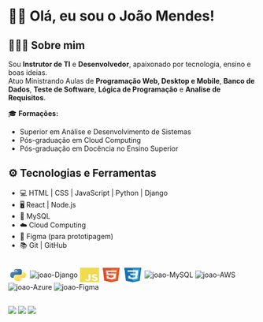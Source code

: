 # 👋🏻 Olá, eu sou o João Mendes!

## 👨🏻‍💻 Sobre mim

Sou **Instrutor de TI** e **Desenvolvedor**, apaixonado por tecnologia, ensino e boas ideias.  
Atuo Ministrando Aulas de **Programação Web, Desktop e Mobile**, **Banco de Dados**, **Teste de Software**, **Lógica de Programação** e **Analise de Requisitos**.

🎓 **Formações:**
- Superior em Análise e Desenvolvimento de Sistemas
- Pós-graduação em Cloud Computing
- Pós-graduação em Docência no Ensino Superior

## ⚙️ Tecnologias e Ferramentas

- 💻 HTML | CSS | JavaScript | Python | Django
- 🖥️ React | Node.js
- 🐘 MySQL 
- ☁️ Cloud Computing
- 🎨 Figma (para prototipagem)
- 📚 Git | GitHub

<div style="display: inline_block"><br>
   <img align="center" alt="joao-Python" height="30" width="40" src="https://raw.githubusercontent.com/devicons/devicon/master/icons/python/python-original.svg">
   <img align="center" alt="joao-Django" height="30" width="40" src="https://cdn.jsdelivr.net/gh/devicons/devicon@latest/icons/django/django-plain.svg">
  <img align="center" alt="joao-Js" height="30" width="40" src="https://raw.githubusercontent.com/devicons/devicon/master/icons/javascript/javascript-plain.svg">
  <img align="center" alt="joao-HTML" height="30" width="40" src="https://raw.githubusercontent.com/devicons/devicon/master/icons/html5/html5-original.svg">
  <img align="center" alt="joao-CSS" height="30" width="40" src="https://raw.githubusercontent.com/devicons/devicon/master/icons/css3/css3-original.svg">
  <img align="center" alt="joao-MySQL" height="30" width="40" src="https://cdn.jsdelivr.net/gh/devicons/devicon@latest/icons/mysql/mysql-original.svg">
  <img align="center" alt="joao-AWS" height="30" width="40" src="https://cdn.jsdelivr.net/gh/devicons/devicon@latest/icons/amazonwebservices/amazonwebservices-original-wordmark.svg">
  <img align="center" alt="joao-Azure" height="30" width="40" src="https://cdn.jsdelivr.net/gh/devicons/devicon@latest/icons/azure/azure-original.svg">
  <img align="center" alt="joao-Figma" height="30" width="40" src="https://cdn.jsdelivr.net/gh/devicons/devicon@latest/icons/figma/figma-original.svg">
</div>
 
  ##
 
<div> 
  <a href="https://instagram.com/profjoaodev" target="_blank"><img src="https://img.shields.io/badge/-Instagram-%23E4405F?style=for-the-badge&logo=instagram&logoColor=white" target="_blank"></a>
  <a href = "mailto:profjoaodevv@gmail.com"><img src="https://img.shields.io/badge/-Gmail-%23333?style=for-the-badge&logo=gmail&logoColor=white" target="_blank"></a>
  <a href="https://www.linkedin.com/in/joao-victor-mendess/" target="_blank"><img src="https://img.shields.io/badge/-LinkedIn-%230077B5?style=for-the-badge&logo=linkedin&logoColor=white" target="_blank"></a> 
</div>

